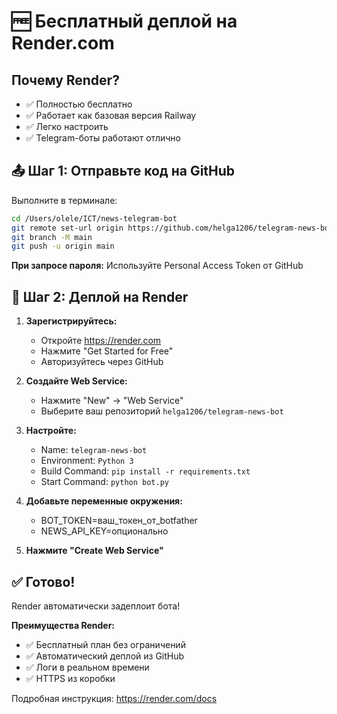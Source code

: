 # 🆓 Бесплатный деплой на Render.com

## Почему Render?

- ✅ Полностью бесплатно
- ✅ Работает как базовая версия Railway
- ✅ Легко настроить
- ✅ Telegram-боты работают отлично

## 📤 Шаг 1: Отправьте код на GitHub

Выполните в терминале:

```bash
cd /Users/olele/ICT/news-telegram-bot
git remote set-url origin https://github.com/helga1206/telegram-news-bot.git
git branch -M main
git push -u origin main
```

**При запросе пароля:** Используйте Personal Access Token от GitHub

## 🚀 Шаг 2: Деплой на Render

1. **Зарегистрируйтесь:**
   - Откройте https://render.com
   - Нажмите "Get Started for Free"
   - Авторизуйтесь через GitHub

2. **Создайте Web Service:**
   - Нажмите "New" → "Web Service"
   - Выберите ваш репозиторий `helga1206/telegram-news-bot`
   
3. **Настройте:**
   - Name: `telegram-news-bot`
   - Environment: `Python 3`
   - Build Command: `pip install -r requirements.txt`
   - Start Command: `python bot.py`

4. **Добавьте переменные окружения:**
   - BOT_TOKEN=ваш_токен_от_botfather
   - NEWS_API_KEY=опционально

5. **Нажмите "Create Web Service"**

## ✅ Готово!

Render автоматически задеплоит бота!

**Преимущества Render:**
- ✅ Бесплатный план без ограничений
- ✅ Автоматический деплой из GitHub
- ✅ Логи в реальном времени
- ✅ HTTPS из коробки

Подробная инструкция: https://render.com/docs





